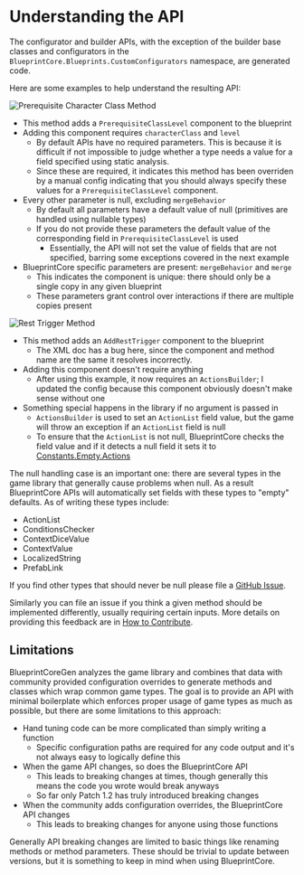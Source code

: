 ﻿# Understanding the API

The configurator and builder APIs, with the exception of the builder base classes and configurators in the `BlueprintCore.Blueprints.CustomConfigurators` namespace, are generated code.

Here are some examples to help understand the resulting API:

![Prerequisite Character Class Method](~/images/prerequisite_character_class_method.png)

* This method adds a `PrerequisiteClassLevel` component to the blueprint
* Adding this component requires `characterClass` and `level`
    * By default APIs have no required parameters. This is because it is difficult if not impossible to judge whether a type needs a value for a field specified using static analysis.
    * Since these are required, it indicates this method has been overriden by a manual config indicating that you should always specify these values for a `PrerequisiteClassLevel` component.
* Every other parameter is null, excluding `mergeBehavior`
    * By default all parameters have a default value of null (primitives are handled using nullable types)
    * If you do not provide these parameters the default value of the corresponding field in `PrerequisiteClassLevel` is used
        * Essentially, the API will not set the value of fields that are not specified, barring some exceptions covered in the next example
* BlueprintCore specific parameters are present: `mergeBehavior` and `merge`
    * This indicates the component is unique: there should only be a single copy in any given blueprint
    * These parameters grant control over interactions if there are multiple copies present
  
![Rest Trigger Method](~/images/add_rest_trigger_method.png)

* This method adds an `AddRestTrigger` component to the blueprint
    * The XML doc has a bug here, since the component and method name are the same it resolves incorrectly.
* Adding this component doesn't require anything
    * After using this example, it now requires an `ActionsBuilder`; I updated the config because this component obviously doesn't make sense without one
* Something special happens in the library if no argument is passed in
    * `ActionsBuilder` is used to set an `ActionList` field value, but the game will throw an exception if an `ActionList` field is null
    * To ensure that the `ActionList` is not null, BlueprintCore checks the field value and if it detects a null field it sets it to [Constants.Empty.Actions](xref:BlueprintCore.Utils.Constants.Empty.Actions)

The null handling case is an important one: there are several types in the game library that generally cause problems when null. As a result BlueprintCore APIs will automatically set fields with these types to "empty" defaults. As of writing these types include:

* ActionList
* ConditionsChecker
* ContextDiceValue
* ContextValue
* LocalizedString
* PrefabLink

If you find other types that should never be null please file a [GitHub Issue](https://github.com/WittleWolfie/WW-Blueprint-Core/issues).

Similarly you can file an issue if you think a given method should be implemented differently, usually requiring certain inputs. More details on providing this feedback are in [How to Contribute](contributing.md).

## Limitations

BlueprintCoreGen analyzes the game library and combines that data with community provided configuration overrides to generate methods and classes which wrap common game types. The goal is to provide an API with minimal boilerplate which enforces proper usage of game types as much as possible, but there are some limitations to this approach:

* Hand tuning code can be more complicated than simply writing a function
    * Specific configuration paths are required for any code output and it's not always easy to logically define this
* When the game API changes, so does the BlueprintCore API
    * This leads to breaking changes at times, though generally this means the code you wrote would break anyways
    * So far only Patch 1.2 has truly introduced breaking changes
* When the community adds configuration overrides, the BlueprintCore API changes
    * This leads to breaking changes for anyone using those functions

Generally API breaking changes are limited to basic things like renaming methods or method parameters. These should be trivial to update between versions, but it is something to keep in mind when using BlueprintCore.